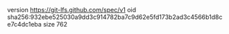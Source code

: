 version https://git-lfs.github.com/spec/v1
oid sha256:932ebe525030a9dd3c914782ba7c9d62e5fd173b2ad3c4566b1d8ce7c4dc1eba
size 762
